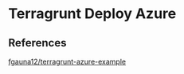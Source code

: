 # Terragrunt Deploy Azure

## References

[fgauna12/terragrunt-azure-example](https://github.com/fgauna12/terragrunt-azure-example/)